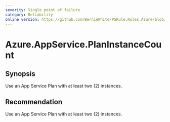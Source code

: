 ```yaml
---
severity: Single point of failure
category: Reliability
online version: https://github.com/BernieWhite/PSRule.Rules.Azure/blob/master/docs/rules/en-US/Azure.AppService.PlanInstanceCount.md
---
```


# Azure.AppService.PlanInstanceCount

## Synopsis

Use an App Service Plan with at least two (2) instances.

## Recommendation

Use an App Service Plan with at least two (2) instances.
